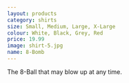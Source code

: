 ```yaml
---
layout: products
category: shirts
size: Small, Medium, Large, X-Large
colour: White, Black, Grey, Red
price: 19.99
image: shirt-5.jpg
name: 8-Bomb
---
```


The 8-Ball that may blow up at any time.
